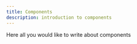```yaml
---
title: Components
description: introduction to components
---
```


Here all you would like to write about components
